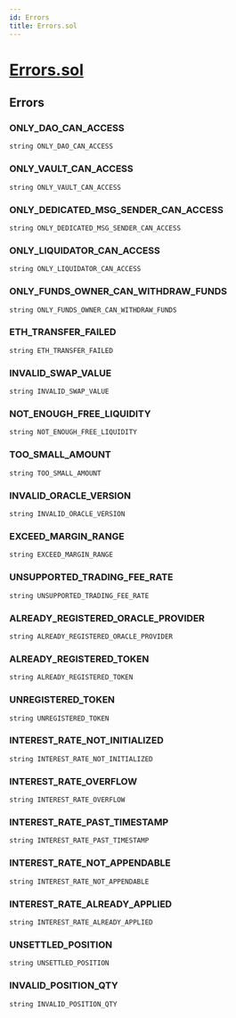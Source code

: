 ```yaml
---
id: Errors
title: Errors.sol
---
```

# [Errors.sol](https://github.com/chromatic-protocol/contracts/tree/main/contracts/core/libraries/Errors.sol)

## Errors

### ONLY_DAO_CAN_ACCESS

```solidity
string ONLY_DAO_CAN_ACCESS
```

### ONLY_VAULT_CAN_ACCESS

```solidity
string ONLY_VAULT_CAN_ACCESS
```

### ONLY_DEDICATED_MSG_SENDER_CAN_ACCESS

```solidity
string ONLY_DEDICATED_MSG_SENDER_CAN_ACCESS
```

### ONLY_LIQUIDATOR_CAN_ACCESS

```solidity
string ONLY_LIQUIDATOR_CAN_ACCESS
```

### ONLY_FUNDS_OWNER_CAN_WITHDRAW_FUNDS

```solidity
string ONLY_FUNDS_OWNER_CAN_WITHDRAW_FUNDS
```

### ETH_TRANSFER_FAILED

```solidity
string ETH_TRANSFER_FAILED
```

### INVALID_SWAP_VALUE

```solidity
string INVALID_SWAP_VALUE
```

### NOT_ENOUGH_FREE_LIQUIDITY

```solidity
string NOT_ENOUGH_FREE_LIQUIDITY
```

### TOO_SMALL_AMOUNT

```solidity
string TOO_SMALL_AMOUNT
```

### INVALID_ORACLE_VERSION

```solidity
string INVALID_ORACLE_VERSION
```

### EXCEED_MARGIN_RANGE

```solidity
string EXCEED_MARGIN_RANGE
```

### UNSUPPORTED_TRADING_FEE_RATE

```solidity
string UNSUPPORTED_TRADING_FEE_RATE
```

### ALREADY_REGISTERED_ORACLE_PROVIDER

```solidity
string ALREADY_REGISTERED_ORACLE_PROVIDER
```

### ALREADY_REGISTERED_TOKEN

```solidity
string ALREADY_REGISTERED_TOKEN
```

### UNREGISTERED_TOKEN

```solidity
string UNREGISTERED_TOKEN
```

### INTEREST_RATE_NOT_INITIALIZED

```solidity
string INTEREST_RATE_NOT_INITIALIZED
```

### INTEREST_RATE_OVERFLOW

```solidity
string INTEREST_RATE_OVERFLOW
```

### INTEREST_RATE_PAST_TIMESTAMP

```solidity
string INTEREST_RATE_PAST_TIMESTAMP
```

### INTEREST_RATE_NOT_APPENDABLE

```solidity
string INTEREST_RATE_NOT_APPENDABLE
```

### INTEREST_RATE_ALREADY_APPLIED

```solidity
string INTEREST_RATE_ALREADY_APPLIED
```

### UNSETTLED_POSITION

```solidity
string UNSETTLED_POSITION
```

### INVALID_POSITION_QTY

```solidity
string INVALID_POSITION_QTY
```

